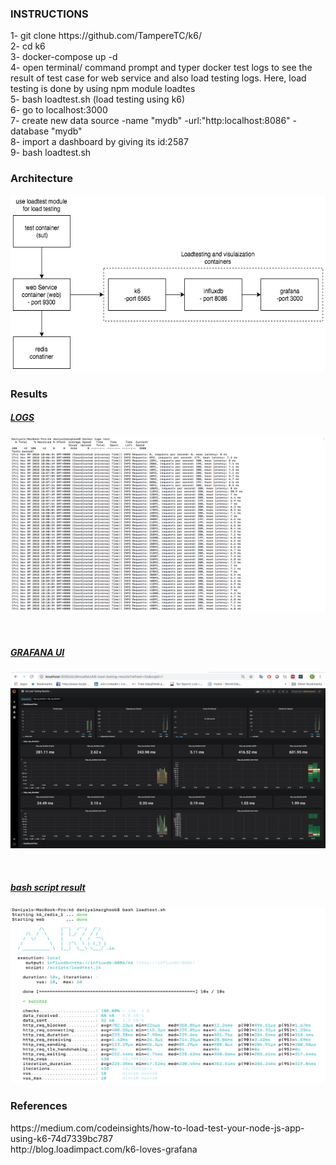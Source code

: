 <h3>INSTRUCTIONS </h3>
<p> 1- git clone https://github.com/TampereTC/k6/ <br>
    2- cd k6 <br>
    3- docker-compose up -d <br>
    4- open terminal/ command prompt and typer docker test logs to see the result of test case for web service and also load testing logs. Here, load testing is done by using npm module loadtes <br>
    5- bash loadtest.sh (load testing using k6)<br>
    6- go to localhost:3000 <br>
    7- create new data source -name "mydb" -url:"http:localhost:8086" -database "mydb" <br>
    8- import a dashboard by giving its id:2587 <br>
    9- bash loadtest.sh </p>
    
<h3> Architecture </h3>
<p align="center"><a href="https://github.com/TampereTC/k6/blob/master/architecture.png/"><img src="https://github.com/TampereTC/k6/blob/master/architecture.png" alt="k6" width="900" height="282"></a></p>


<h3> Results </h3>
<h5><u> LOGS </u></h5>
<p align="center"><a href="https://github.com/TampereTC/k6/blob/master/logs.png"><img src="https://github.com/TampereTC/k6/blob/master/logs.png" alt="k6" width="900" height="282"></a></p>
<br>
<h5><u> GRAFANA UI </u></h5>
<p align="center"><a href="https://github.com/TampereTC/k6/blob/master/UI.png"><img src="https://github.com/TampereTC/k6/blob/master/UI.png" alt="k6" width="900" height="282"></a></p>
<br>
<h5><u> bash script result </u></h5>
<p align="center"><a href="https://github.com/TampereTC/k6/blob/master/bash_result.png"><img src="https://github.com/TampereTC/k6/blob/master/bash_result.png" alt="k6" width="900" height="282"></a></p>
    
<h3> References </h3>
<p> https://medium.com/codeinsights/how-to-load-test-your-node-js-app-using-k6-74d7339bc787 <br>
    http://blog.loadimpact.com/k6-loves-grafana </p>
